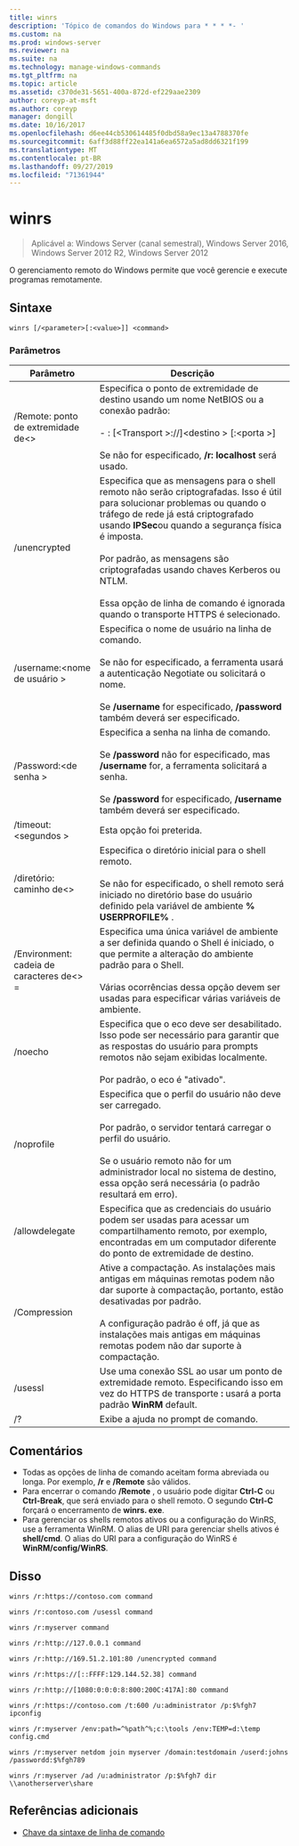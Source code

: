 ```yaml
---
title: winrs
description: 'Tópico de comandos do Windows para * * * *- '
ms.custom: na
ms.prod: windows-server
ms.reviewer: na
ms.suite: na
ms.technology: manage-windows-commands
ms.tgt_pltfrm: na
ms.topic: article
ms.assetid: c370de31-5651-400a-872d-ef229aae2309
author: coreyp-at-msft
ms.author: coreyp
manager: dongill
ms.date: 10/16/2017
ms.openlocfilehash: d6ee44cb530614485f0dbd58a9ec13a4788370fe
ms.sourcegitcommit: 6aff3d88ff22ea141a6ea6572a5ad8dd6321f199
ms.translationtype: MT
ms.contentlocale: pt-BR
ms.lasthandoff: 09/27/2019
ms.locfileid: "71361944"
---
```

# <a name="winrs"></a>winrs

>Aplicável a: Windows Server (canal semestral), Windows Server 2016, Windows Server 2012 R2, Windows Server 2012

O gerenciamento remoto do Windows permite que você gerencie e execute programas remotamente.   
## <a name="syntax"></a>Sintaxe  
```  
winrs [/<parameter>[:<value>]] <command>  
```  
### <a name="parameters"></a>Parâmetros  

|           Parâmetro            |                                                                                                                                                                                    Descrição                                                                                                                                                                                     |
|--------------------------------|------------------------------------------------------------------------------------------------------------------------------------------------------------------------------------------------------------------------------------------------------------------------------------------------------------------------------------------------------------------------------------|
|      /Remote: ponto de extremidade de\<>       |                                                                                          Especifica o ponto de extremidade de destino usando um nome NetBIOS ou a conexão padrão:<br /><br />-   <url>: [\<Transport >://]\<destino > [:\<porta >]<br /><br />Se não for especificado, **/r: localhost** será usado.                                                                                          |
|          /unencrypted          | Especifica que as mensagens para o shell remoto não serão criptografadas. Isso é útil para solucionar problemas ou quando o tráfego de rede já está criptografado usando **IPSec**ou quando a segurança física é imposta.<br /><br />Por padrão, as mensagens são criptografadas usando chaves Kerberos ou NTLM.<br /><br />Essa opção de linha de comando é ignorada quando o transporte HTTPS é selecionado. |
|     /username:\<nome de usuário >      |                                                                                Especifica o nome de usuário na linha de comando.<br /><br />Se não for especificado, a ferramenta usará a autenticação Negotiate ou solicitará o nome.<br /><br />Se **/username** for especificado, **/password** também deverá ser especificado.                                                                                 |
|     /Password:\<de senha >      |                                                                           Especifica a senha na linha de comando.<br /><br />Se **/password** não for especificado, mas **/username** for, a ferramenta solicitará a senha.<br /><br />Se **/password** for especificado, **/username** também deverá ser especificado.                                                                            |
|      /timeout:\<segundos >       |                                                                                                                                                                             Esta opção foi preterida.                                                                                                                                                                             |
|       /diretório: caminho de\<>       |                                                                                            Especifica o diretório inicial para o shell remoto.<br /><br />Se não for especificado, o shell remoto será iniciado no diretório base do usuário definido pela variável de ambiente **% USERPROFILE%** .                                                                                             |
| /Environment: cadeia de caracteres de\<> =<value> |                                                                          Especifica uma única variável de ambiente a ser definida quando o Shell é iniciado, o que permite a alteração do ambiente padrão para o Shell.<br /><br />Várias ocorrências dessa opção devem ser usadas para especificar várias variáveis de ambiente.                                                                          |
|            /noecho             |                                                                                                    Especifica que o eco deve ser desabilitado. Isso pode ser necessário para garantir que as respostas do usuário para prompts remotos não sejam exibidas localmente.<br /><br />Por padrão, o eco é "ativado".                                                                                                    |
|           /noprofile           |                                              Especifica que o perfil do usuário não deve ser carregado.<br /><br />Por padrão, o servidor tentará carregar o perfil do usuário.<br /><br />Se o usuário remoto não for um administrador local no sistema de destino, essa opção será necessária (o padrão resultará em erro).                                               |
|         /allowdelegate         |                                                                                                                  Especifica que as credenciais do usuário podem ser usadas para acessar um compartilhamento remoto, por exemplo, encontradas em um computador diferente do ponto de extremidade de destino.                                                                                                                   |
|          /Compression          |                                                                           Ative a compactação.  As instalações mais antigas em máquinas remotas podem não dar suporte à compactação, portanto, estão desativadas por padrão.<br /><br />A configuração padrão é off, já que as instalações mais antigas em máquinas remotas podem não dar suporte à compactação.                                                                           |
|            /usessl             |                                                                                                               Use uma conexão SSL ao usar um ponto de extremidade remoto.  Especificando isso em vez do HTTPS de transporte **:** usará a porta padrão **WinRM** default.                                                                                                                |
|               /?               |                                                                                                                                                                        Exibe a ajuda no prompt de comando.                                                                                                                                                                        |

## <a name="remarks"></a>Comentários  
-   Todas as opções de linha de comando aceitam forma abreviada ou longa. Por exemplo, **/r** e **/Remote** são válidos.  
-   Para encerrar o comando **/Remote** , o usuário pode digitar **Ctrl-C** ou **Ctrl-Break**, que será enviado para o shell remoto. O segundo **Ctrl-C** forçará o encerramento de **winrs. exe**.  
-   Para gerenciar os shells remotos ativos ou a configuração do WinRS, use a ferramenta WinRM.  O alias de URI para gerenciar shells ativos é **shell/cmd**.  O alias do URI para a configuração do WinRS é **WinRM/config/WinRS**.  

## <a name="BKMK_Examples"></a>Disso  
```  
winrs /r:https://contoso.com command  
```  
```  
winrs /r:contoso.com /usessl command  
```  
```  
winrs /r:myserver command  
```  
```  
winrs /r:http://127.0.0.1 command  
```  
```  
winrs /r:http://169.51.2.101:80 /unencrypted command  
```  
```  
winrs /r:https://[::FFFF:129.144.52.38] command  
```  
```  
winrs /r:http://[1080:0:0:0:8:800:200C:417A]:80 command  
```  
```  
winrs /r:https://contoso.com /t:600 /u:administrator /p:$%fgh7 ipconfig  
```  
```  
winrs /r:myserver /env:path=^%path^%;c:\tools /env:TEMP=d:\temp config.cmd  
```  
```  
winrs /r:myserver netdom join myserver /domain:testdomain /userd:johns /passwordd:$%fgh789  
```  
```  
winrs /r:myserver /ad /u:administrator /p:$%fgh7 dir \\anotherserver\share  
```  

## <a name="additional-references"></a>Referências adicionais  
-   [Chave da sintaxe de linha de comando](command-line-syntax-key.md)  

